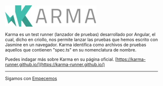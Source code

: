<p float="left">
    <img src="../karma-logo.png" alt="Workshop unit testing con Angular" width="300" />
</p>

Karma es un test runner (lanzador de pruebas) desarrollado por Angular, el cual, dicho en criollo, nos permite lanzar las pruebas que hemos escrito con Jasmine en un navegador. Karma identifica como archivos de pruebas aquellos que contienen  "spec.ts" en su nomenclatura de nombre.

Puedes indagar más sobre Karma en su página oficial. [https://karma-runner.github.io/](https://karma-runner.github.io/)

---

Sigamos con [Empecemos](../5-empecemos/empecemos.md)
